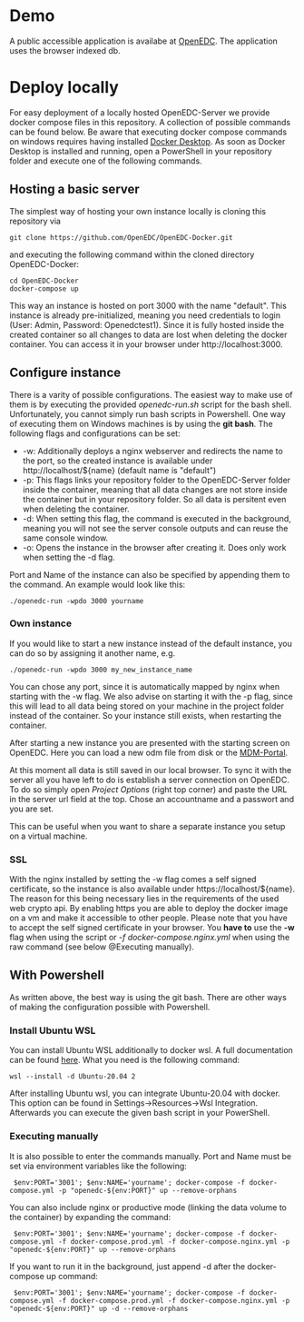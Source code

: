 # Demo
A public accessible application is availabe at [OpenEDC](https://mdm.mi.uni-heidelberg.de/openedc). The application uses the browser indexed db.

# Deploy locally
For easy deployment of a locally hosted OpenEDC-Server we provide docker compose files in this repository. A collection of possible commands can be found below. Be aware that executing docker compose commands on windows requires having installed [Docker Desktop](https://docs.docker.com/desktop/windows/install/).
As soon as Docker Desktop is installed and running, open a PowerShell in your repository folder and execute one of the following commands.

## Hosting a basic server

The simplest way of hosting your own instance locally is cloning this repository via 
```
git clone https://github.com/OpenEDC/OpenEDC-Docker.git
``` 
and executing the following command within the cloned directory OpenEDC-Docker:
```
cd OpenEDC-Docker
docker-compose up
```
This way an instance is hosted on port 3000 with the name "default". This instance is already pre-initialized, meaning you need credentials to login (User: Admin, Password: Openedctest1). Since it is fully hosted inside the created container so all changes to data are lost when deleting the docker container.
You can access it in your browser under http://localhost:3000.


## Configure instance
There is a varity of possible configurations. The easiest way to make use of them is by executing the provided _openedc-run.sh_ script for the bash shell. Unfortunately, you cannot simply run bash scripts in Powershell. One way of executing them on Windows machines is by using the **git bash**.
The following flags and configurations can be set:
* -w: Additionally deploys a nginx webserver and redirects the name to the port, so the created instance is available under http://localhost/${name} (default name is "default")
* -p: This flags links your repository folder to the OpenEDC-Server folder inside the container, meaning that all data changes are not store inside the container but in your repository folder. So all data is persitent even when deleting the container.
* -d: When setting this flag, the command is executed in the background, meaning you will not see the server console outputs and can reuse the same console window.
* -o: Opens the instance in the browser after creating it. Does only work when setting the -d flag.

Port and Name of the instance can also be specified by appending them to the command.
An example would look like this:
```
./openedc-run -wpdo 3000 yourname
```

### Own instance
If you would like to start a new instance instead of the default instance, you can do so by assigning it another name, e.g. 
```
./openedc-run -wpdo 3000 my_new_instance_name
```
You can chose any port, since it is automatically mapped by nginx when starting with the -w flag. We also advise on starting it with the -p flag, since this will lead to all data being stored on your machine in the project folder instead of the container. So your instance still exists, when restarting the container.

After starting a new instance you are presented with the starting screen on OpenEDC. Here you can load a new odm file from disk or the [MDM-Portal](https://medical-data-models.org).

At this moment all data is still saved in our local browser. To sync it with the server all you have left to do is establish a server connection on OpenEDC. To do so simply open *Project Options* (right top corner) and paste the URL in the server url field at the top. Chose an accountname and a passwort and you are set.

This can be useful when you want to share a separate instance you setup on a virtual machine.

### SSL
With the nginx installed by setting the -w flag comes a self signed certificate, so the instance is also available under https://localhost/${name}. The reason for this being necessary lies in the requirements of the used web crypto api. By enabling https you are able to deploy the docker image on a vm and make it accessible to other people. Please note that you have to accept the self signed certificate in your browser.
You **have to** use the **-w** flag when using the script or *-f docker-compose.nginx.yml* when using the raw command (see below @Executing manually).

## With Powershell
As written above, the best way is using the git bash. There are other ways of making the configuration possible with Powershell.

### Install Ubuntu WSL
You can install Ubuntu WSL additionally to docker wsl. A full documentation can be found [here](https://docs.microsoft.com/de-de/windows/wsl/install). What you need is the following command:
```
wsl --install -d Ubuntu-20.04 2
```
After installing Ubuntu wsl, you can integrate Ubuntu-20.04 with docker. This option can be found in Settings->Resources->Wsl Integration. Afterwards you can execute the given bash script in your PowerShell.

### Executing manually
It is also possible to enter the commands manually. Port and Name must be set via environment variables like the following:
```
 $env:PORT='3001'; $env:NAME='yourname'; docker-compose -f docker-compose.yml -p "openedc-${env:PORT}" up --remove-orphans
```

You can also include nginx or productive mode (linking the data volume to the container) by expanding the command:
```
 $env:PORT='3001'; $env:NAME='yourname'; docker-compose -f docker-compose.yml -f docker-compose.prod.yml -f docker-compose.nginx.yml -p "openedc-${env:PORT}" up --remove-orphans
```
If you want to run it in the background, just append -d after the docker-compose up command:
```
 $env:PORT='3001'; $env:NAME='yourname'; docker-compose -f docker-compose.yml -f docker-compose.prod.yml -f docker-compose.nginx.yml -p "openedc-${env:PORT}" up -d --remove-orphans
```
